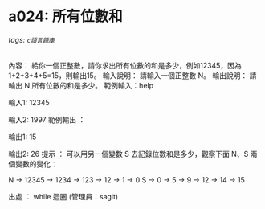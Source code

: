 # a024: 所有位數和
###### tags: `c語言題庫`
內容：
給你一個正整數，請你求出所有位數的和是多少，例如12345，因為1+2+3+4+5=15，則輸出15。
輸入說明：
請輸入一個正整數 N。
輸出說明：
請輸出 N 所有位數的和是多少。
範例輸入：help

輸入1:
12345

輸入2:
1997
範例輸出 ：

輸出1:
15

輸出2:
26
提示 ：
可以用另一個變數 S 去記錄位數和是多少，觀察下面 N、S 兩個變數的變化：

N -> 12345 -> 1234 -> 123 -> 12 ->  1  ->  0
S ->    0     ->     5   ->   9  -> 12 -> 14 -> 15

出處 ：
while 迴圈 (管理員：sagit)
